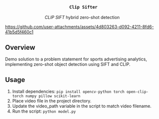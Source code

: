 <h3 align="center">
  <code>Clip Sifter</code>
</h3>
<p align="center"><i>CLIP SIFT</i> hybrid zero-shot detection
</p>
<p align="center">

https://github.com/user-attachments/assets/4d803263-d092-4211-8fd6-41b5d5f460c1
</p>

## Overview
Demo solution to a problem statement for sports advertising analytics, implementing zero-shot object detection using SIFT and CLIP. 

## Usage
1. Install dependencies:
```pip install opencv-python torch open-clip-torch numpy pillow scikit-learn```
2. Place video file in the project directory.
3. Update the video_path variable in the script to match video filename.
4. Run the script:
```python model.py```
